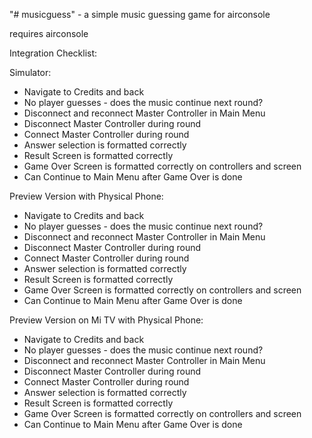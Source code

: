 "# musicguess" - a simple music guessing game for airconsole

requires airconsole

Integration Checklist:

Simulator:
* Navigate to Credits and back
* No player guesses - does the music continue next round?
* Disconnect and reconnect Master Controller in Main Menu
* Disconnect Master Controller during round
* Connect Master Controller during round
* Answer selection is formatted correctly
* Result Screen is formatted correctly
* Game Over Screen is formatted correctly on controllers and screen
* Can Continue to Main Menu after Game Over is done

Preview Version with Physical Phone:
* Navigate to Credits and back
* No player guesses - does the music continue next round?
* Disconnect and reconnect Master Controller in Main Menu
* Disconnect Master Controller during round
* Connect Master Controller during round
* Answer selection is formatted correctly
* Result Screen is formatted correctly
* Game Over Screen is formatted correctly on controllers and screen
* Can Continue to Main Menu after Game Over is done

Preview Version on Mi TV with Physical Phone:
* Navigate to Credits and back
* No player guesses - does the music continue next round?
* Disconnect and reconnect Master Controller in Main Menu
* Disconnect Master Controller during round
* Connect Master Controller during round
* Answer selection is formatted correctly
* Result Screen is formatted correctly
* Game Over Screen is formatted correctly on controllers and screen
* Can Continue to Main Menu after Game Over is done


